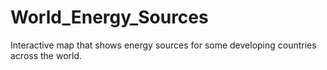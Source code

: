 # World_Energy_Sources

Interactive map that shows energy sources for some developing countries across the world.
